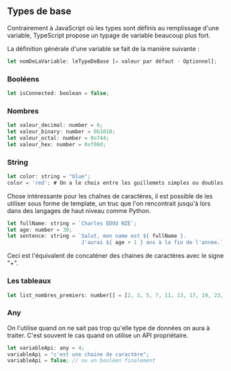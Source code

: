 ## Types de base

Contrairement à JavaScript où les types sont définis au remplissage d'une variable, TypeScript propose un typage de variable beaucoup plus fort.

La définition générale d'une variable se fait de la manière suivante :

```js
let nomDeLaVariable: leTypeDeBase [= valeur par défaut - Optionnel];
```

### Booléens

```js
let isConnected: boolean = false;
```

### Nombres

```js
let valeur_decimal: number = 6;
let valeur_binary: number = 0b1010;
let valeur_octal: number = 0o744;
let valeur_hex: number = 0xf00d;
```

### String

```js
let color: string = "blue";
color = 'red'; # On a le choix entre les guillemets simples ou doubles
```

Chose intéressante pour les chaînes de caractères, il est possible de les utiliser sous forme de template, un truc que l'on rencontrait jusqu'à lors dans des langages de haut niveau comme Python.

```js
let fullName: string = `Charles EDOU NZE`;
let age: number = 30;
let sentence: string = `Salut, mon name est ${ fullName }.
                        J'aurai ${ age + 1 } ans à la fin de l'année.`;
```

Ceci est l'équivalent de concaténer des chaines de caractères avec le signe "+".

### Les tableaux

```js
let list_nombres_premiers: number[] = [2, 3, 5, 7, 11, 13, 17, 19, 23, 29, 31];
```

### Any

On l'utilise quand on ne sait pas trop qu'elle type de données on aura à traiter. C'est souvent le cas quand on utilise un API propriétaire.

```js
let variableApi: any = 4;
variableApi = "c'est une chaine de caractère";
variableApi = false; // ou un booléen finalement
```



